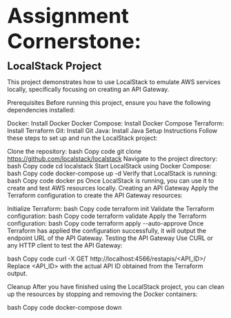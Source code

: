 **<span style="font-size:48px;"><b> Assignment Cornerstone:</b></span>**

**<span style="font-size:24px;">LocalStack Project</span>**

This project demonstrates how to use LocalStack to emulate AWS services locally, specifically focusing on creating an API Gateway.

Prerequisites
Before running this project, ensure you have the following dependencies installed:

Docker: Install Docker
Docker Compose: Install Docker Compose
Terraform: Install Terraform
Git: Install Git
Java: Install Java
Setup Instructions
Follow these steps to set up and run the LocalStack project:

Clone the repository:
bash
Copy code
git clone https://github.com/localstack/localstack
Navigate to the project directory:
bash
Copy code
cd localstack
Start LocalStack using Docker Compose:
bash
Copy code
docker-compose up -d
Verify that LocalStack is running:
bash
Copy code
docker ps
Once LocalStack is running, you can use it to create and test AWS resources locally.
Creating an API Gateway
Apply the Terraform configuration to create the API Gateway resources:

Initialize Terraform:
bash
Copy code
terraform init
Validate the Terraform configuration:
bash
Copy code
terraform validate
Apply the Terraform configuration:
bash
Copy code
terraform apply --auto-approve
Once Terraform has applied the configuration successfully, it will output the endpoint URL of the API Gateway.
Testing the API Gateway
Use CURL or any HTTP client to test the API Gateway:

bash
Copy code
curl -X GET http://localhost:4566/restapis/<API_ID>/
Replace <API_ID> with the actual API ID obtained from the Terraform output.

Cleanup
After you have finished using the LocalStack project, you can clean up the resources by stopping and removing the Docker containers:

bash
Copy code
docker-compose down
